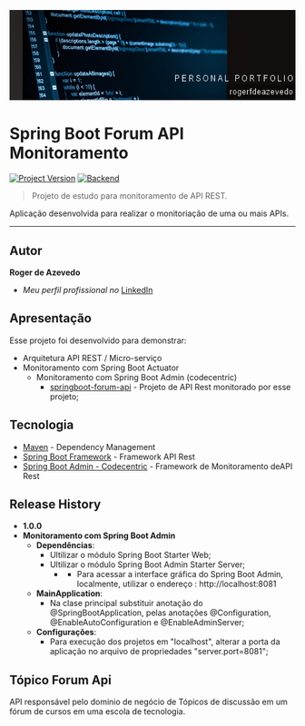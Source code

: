 [![header][header-url]][header-link]

# Spring Boot Forum API Monitoramento
[![Project Version][version-image]][version-url]
[![Backend][Backend-image]][Backend-url]

> Projeto de estudo para monitoramento de API REST.

Aplicação desenvolvida para realizar o monitoriação de uma ou mais APIs.

---
## Autor

**Roger de Azevedo** 

* *Meu perfil profissional no* [LinkedIn][linkedin-url]

## Apresentação

Esse projeto foi desenvolvido para demonstrar:

* Arquitetura API REST / Micro-serviço
* Monitoramento com Spring Boot Actuator
  * Monitoramento com Spring Boot Admin (codecentric)
    * [springboot-forum-api](https://github.com/rogerfdeazevedo/springboot-forum-api) - Projeto de API Rest monitorado por esse projeto;


## Tecnologia

* [Maven](https://maven.org/) - Dependency Management
* [Spring Boot Framework](https://https://start.spring.io/) - Framework API Rest
* [Spring Boot Admin - Codecentric](https://github.com/codecentric/spring-boot-admin) - Framework de Monitoramento deAPI Rest

## Release History

* **1.0.0**
* **Monitoramento com Spring Boot Admin**
  * **Dependências**:
    * Ultilizar o módulo Spring Boot Starter Web;
    * Ultilizar o módulo Spring Boot Admin Starter Server;
      * * Para acessar a interface gráfica do Spring Boot Admin, localmente, utilizar o endereço : http://localhost:8081
  * **MainApplication**:
    * Na clase principal substituir anotação do @SpringBootApplication, pelas anotações @Configuration, @EnableAutoConfiguration e @EnableAdminServer;
  * **Configurações**:
    * Para execução dos projetos em "localhost", alterar a porta da aplicação no arquivo de propriedades "server.port=8081"; 
  
## Tópico Forum Api

API responsável pelo dominio de negócio de Tópicos de discussão em um fórum de cursos em uma escola de tecnologia. 


<!-- Markdown link & img dfn's -->

[header-url]: github-template.png
[header-link]: https://github.com/alexandrerosseto

[repository-url]: https://github.com/alexandrerosseto/wbshopping

[cloud-provider-url]: https://wbshopping.herokuapp.com

[linkedin-url]: https://www.linkedin.com/in/alexandrerosseto

[wiki]: https://github.com/yourname/yourproject/wiki

[version-image]: https://img.shields.io/badge/Version-1.0.0-brightgreen?style=for-the-badge&logo=appveyor
[version-url]: https://img.shields.io/badge/version-1.0.0-green
[Backend-image]: https://img.shields.io/badge/Backend-Java%2011-important?style=for-the-badge
[Backend-url]: https://img.shields.io/badge/Backend-Java%2011-important?style=for-the-badge